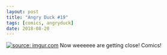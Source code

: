 ```yaml
---
layout: post
title: "Angry Duck #19"
tags: [comics, angryduck]
date: 2018-08-20
---
```

<!-- #51 -->
[![](https://i.imgur.com/xpMJZoa.jpg "source: imgur.com")](https://i.imgur.com/xpMJZoa.jpg)
Now weeeeee are getting close! Comics!
